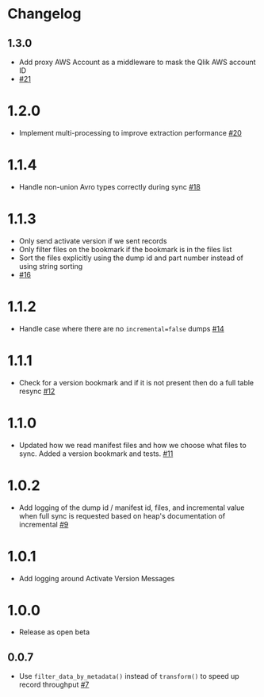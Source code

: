 # Changelog

## 1.3.0
  * Add proxy AWS Account as a middleware to mask the Qlik AWS account ID
  * [#21](https://github.com/singer-io/tap-heap/pull/21)

# 1.2.0
  * Implement multi-processing to improve extraction performance [#20](https://github.com/singer-io/tap-heap/pull/20)

# 1.1.4
  * Handle non-union Avro types correctly during sync [#18](https://github.com/singer-io/tap-heap/pull/18)

# 1.1.3
  * Only send activate version if we sent records
  * Only filter files on the bookmark if the bookmark is in the files list
  * Sort the files explicitly using the dump id and part number instead of using string sorting
  * [#16](https://github.com/singer-io/tap-heap/pull/16)

# 1.1.2
  * Handle case where there are no `incremental=false` dumps [#14](https://github.com/singer-io/tap-heap/pull/14)

# 1.1.1
  * Check for a version bookmark and if it is not present then do a full table resync [#12](https://github.com/singer-io/tap-heap/pull/12)

# 1.1.0
  * Updated how we read manifest files and how we choose what files to sync. Added a version bookmark and tests. [#11](https://github.com/singer-io/tap-heap/pull/11)

# 1.0.2
  * Add logging of the dump id / manifest id, files, and incremental value when full sync is requested based on heap's documentation of incremental [#9](https://github.com/singer-io/tap-heap/pull/9)

# 1.0.1
  * Add logging around Activate Version Messages

# 1.0.0
  * Release as open beta

## 0.0.7
  * Use `filter_data_by_metadata()` instead of `transform()` to speed up record throughput [#7](https://github.com/singer-io/tap-heap/pull/7)
